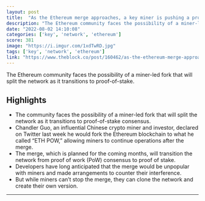 ```yaml
---
layout: post
title:  "As the Ethereum merge approaches, a key miner is pushing a proof-of-work fork"
description: "The Ethereum community faces the possibility of a miner-led fork that will split the network as it transitions to proof-of-stake."
date: "2022-08-02 14:10:08"
categories: ['key', 'network', 'ethereum']
score: 381
image: "https://i.imgur.com/1xdTwRD.jpg"
tags: ['key', 'network', 'ethereum']
link: "https://www.theblock.co/post/160462/as-the-ethereum-merge-approaches-a-key-miner-is-pushing-a-proof-of-work-fork"
---
```


The Ethereum community faces the possibility of a miner-led fork that will split the network as it transitions to proof-of-stake.

## Highlights

- The community faces the possibility of a miner-led fork that will split the network as it transitions to proof-of-stake consensus.
- Chandler Guo, an influential Chinese crypto miner and investor, declared on Twitter last week he would fork the Ethereum blockchain to what he called “ETH POW,” allowing miners to continue operations after the merge.
- The merge, which is planned for the coming months, will transition the network from proof of work (PoW) consensus to proof of stake.
- Developers have long anticipated that the merge would be unpopular with miners and made arrangements to counter their interference.
- But while miners can’t stop the merge, they can clone the network and create their own version.

---
